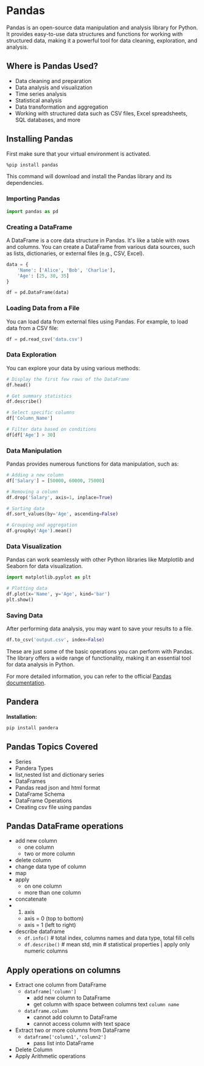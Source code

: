 # Pandas

Pandas is an open-source data manipulation and analysis library for Python. It provides easy-to-use data structures and functions for working with structured data, making it a powerful tool for data cleaning, exploration, and analysis.

## Where is Pandas Used?

- Data cleaning and preparation
- Data analysis and visualization
- Time series analysis
- Statistical analysis
- Data transformation and aggregation
- Working with structured data such as CSV files, Excel spreadsheets, SQL databases, and more

## Installing Pandas

First make sure that your virtual environment is activated.

```bash
%pip install pandas
```

This command will download and install the Pandas library and its dependencies.

### Importing Pandas

```python
import pandas as pd
```

### Creating a DataFrame

A DataFrame is a core data structure in Pandas. It's like a table with rows and columns. You can create a DataFrame from various data sources, such as lists, dictionaries, or external files (e.g., CSV, Excel).

```python
data = {
    'Name': ['Alice', 'Bob', 'Charlie'],
    'Age': [25, 30, 35]
}

df = pd.DataFrame(data)
```

### Loading Data from a File

You can load data from external files using Pandas. For example, to load data from a CSV file:

```python
df = pd.read_csv('data.csv')
```

### Data Exploration

You can explore your data by using various methods:

```python
# Display the first few rows of the DataFrame
df.head()

# Get summary statistics
df.describe()

# Select specific columns
df['Column_Name']

# Filter data based on conditions
df[df['Age'] > 30]
```

### Data Manipulation

Pandas provides numerous functions for data manipulation, such as:

```python
# Adding a new column
df['Salary'] = [50000, 60000, 75000]

# Removing a column
df.drop('Salary', axis=1, inplace=True)

# Sorting data
df.sort_values(by='Age', ascending=False)

# Grouping and aggregation
df.groupby('Age').mean()
```

### Data Visualization

Pandas can work seamlessly with other Python libraries like Matplotlib and Seaborn for data visualization.

```python
import matplotlib.pyplot as plt

# Plotting data
df.plot(x='Name', y='Age', kind='bar')
plt.show()
```

### Saving Data

After performing data analysis, you may want to save your results to a file.

```python
df.to_csv('output.csv', index=False)
```

These are just some of the basic operations you can perform with Pandas. The library offers a wide range of functionality, making it an essential tool for data analysis in Python.

For more detailed information, you can refer to the official [Pandas documentation](https://pandas.pydata.org/docs/).

## Pandera

**Installation:**

```bash
pip install pandera
```

## Pandas Topics Covered

- Series
- Pandera Types
- list,nested list and dictionary series
- DataFrames
- Pandas read json and html format
- DataFrame Schema
- DataFrame Operations
- Creating csv file using pandas

## Pandas DataFrame operations

- add new column
  - one column
  - two or more column
- delete column
- change data type of column
- map
- apply
  - on one column
  - more than one column
- concatenate
- 1. axis
  - axis = 0 (top to bottom)
  - axis = 1 (left to right)
- describe dataframe
  - `df.info()` # total index, columns names and data type, total fill cells
  - `df.describe()` # mean std, min # statistical properties | apply only numeric columns

## Apply operations on columns

- Extract one column from DataFrame
  - `dataframe['column']`
    - add new column to DataFrame
    - get column with space between columns text `column name`
  - `dataframe.column`
    - cannot add column to DataFrame
    - cannot access column with text space
- Extract two or more columns from DataFrame
  - `dataframe['column1','column2']`
    - pass list into DataFrame
- Delete Column
- Apply Arithmetic operations
